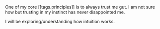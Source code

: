 
One of my core [[tags.principles]] is to always trust me gut. I am not sure how but trusting in my instinct has never disappointed me.

I will be exploring/understanding how intuition works.
